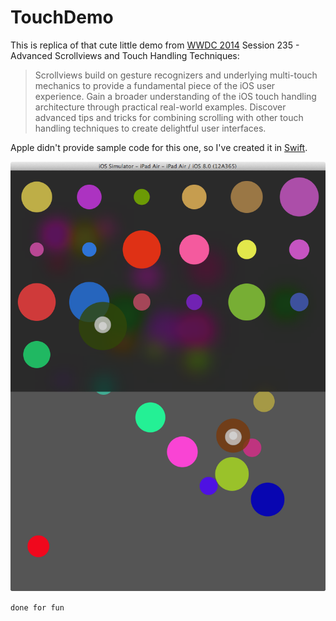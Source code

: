 TouchDemo
=========

This is replica of that cute little demo from [WWDC 2014](https://developer.apple.com/videos/wwdc/2014/) Session 235 - Advanced Scrollviews and Touch Handling Techniques:

> Scrollviews build on gesture recognizers and underlying multi-touch mechanics to provide a fundamental piece of the iOS user experience. Gain a broader understanding of the iOS touch handling architecture through practical real-world examples. Discover advanced tips and tricks for combining scrolling with other touch handling techniques to create delightful user interfaces.

Apple didn't provide sample code for this one, so I've created it in [Swift](https://developer.apple.com/swift/).

![TouchDemo](PREVIEW.png)

`done for fun`
